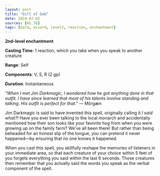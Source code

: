 ```yaml
---
layout: post
title: "Gift of Gab"
date: 2024-07-02
sources: [AI.76]
tags: [bard, wizard, level2, reaction, enchantment]
---
```


**2nd-level enchantment**

**Casting Time**: 1 reaction, which you take when you speak to another creature

**Range**: Self

**Components**: V, S, R (2 gp)

**Duration**: Instantaneous

*“When I met Jim Darkmagic, I wondered how he got anything done in that outfit. I have since learned that most of his talents involve standing and talking. His outfit is perfect for that.”* — Môrgæn

Jim Darkmagic is said to have invented this spell, originally calling it *I said what?!* Have you ever been talking to the local monarch and accidentally mentioned how their son looks like your favorite hog from when you were growing up on the family farm? We’ve all been there! But rather than being beheaded for an honest slip of the tongue, you can pretend it never happened—by ensuring that no one knows it happened.

When you cast this spell, you skillfully reshape the memories of listeners in your immediate area, so that each creature of your choice within 5 feet of you forgets everything you said within the last 6 seconds. Those creatures then remember that you actually said the words you speak as the verbal component of the spell.
